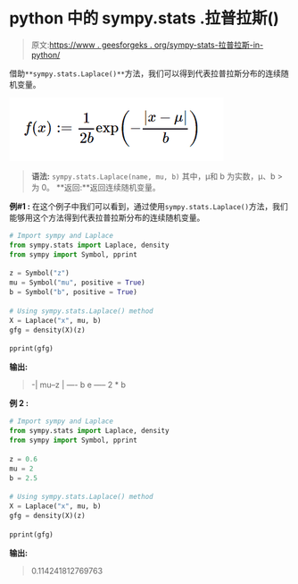 # python 中的 sympy.stats .拉普拉斯()

> 原文:[https://www . geesforgeks . org/sympy-stats-拉普拉斯-in-python/](https://www.geeksforgeeks.org/sympy-stats-laplace-in-python/)

借助`**sympy.stats.Laplace()**`方法，我们可以得到代表拉普拉斯分布的连续随机变量。

![](img/f249f56fd26d396e0709686dca5eb474.png)

> **语法:** `sympy.stats.Laplace(name, mu, b)`
> 其中，μ和 b 为实数，μ、b >为 0。
> **返回:**返回连续随机变量。

**例#1 :**
在这个例子中我们可以看到，通过使用`sympy.stats.Laplace()`方法，我们能够用这个方法得到代表拉普拉斯分布的连续随机变量。

```py
# Import sympy and Laplace
from sympy.stats import Laplace, density
from sympy import Symbol, pprint

z = Symbol("z")
mu = Symbol("mu", positive = True)
b = Symbol("b", positive = True)

# Using sympy.stats.Laplace() method
X = Laplace("x", mu, b)
gfg = density(X)(z)

pprint(gfg)
```

**输出:**

> -| mu–z |
> —-
> b
> e
> —–
> 2 * b

**例 2 :**

```py
# Import sympy and Laplace
from sympy.stats import Laplace, density
from sympy import Symbol, pprint

z = 0.6
mu = 2
b = 2.5

# Using sympy.stats.Laplace() method
X = Laplace("x", mu, b)
gfg = density(X)(z)

pprint(gfg)
```

**输出:**

> 0.114241812769763